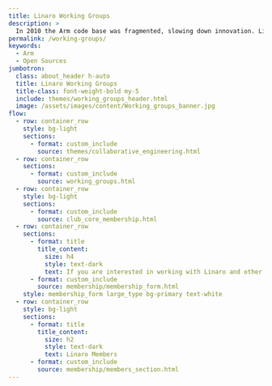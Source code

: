 ```yaml
---
title: Linaro Working Groups
description: >
  In 2010 the Arm code base was fragmented, slowing down innovation. Linaro was formed to consolidate it.
permalink: /working-groups/
keywords:
  - Arm
  - Open Sources
jumbotron:
  class: about_header h-auto
  title: Linaro Working Groups
  title-class: font-weight-bold my-5
  include: themes/working_groups_header.html
  image: /assets/images/content/Working_groups_banner.jpg
flow:
  - row: container_row
    style: bg-light
    sections:
      - format: custom_include
        source: themes/collaborative_engineering.html
  - row: container_row
    sections:
      - format: custom_include
        source: working_groups.html
  - row: container_row
    style: bg-light
    sections:
      - format: custom_include
        source: club_core_membership.html
  - row: container_row
    sections:
      - format: title
        title_content:
          size: h4
          style: text-dark
          text: If you are interested in working with Linaro and other industry leading experts on finding solutions to shared problems, fill out our Membership form here. The Business Development team will then be in touch to discuss your requirements further.
      - format: custom_include
        source: membership/membership_form.html
    style: membership_form large_type bg-primary text-white
  - row: container_row
    style: bg-light
    sections:
      - format: title
        title_content:
          size: h2
          style: text-dark
          text: Linaro Members
      - format: custom_include
        source: membership/members_section.html
---
```

